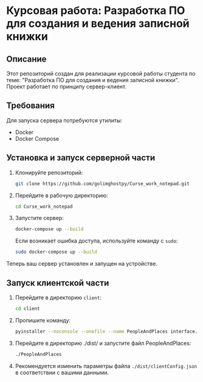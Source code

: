 # Курсовая работа: Разработка ПО для создания и ведения записной книжки

## Описание

Этот репозиторий создан для реализации курсовой работы студента по теме: "Разработка ПО для создания и ведения записной книжки". Проект работает по принципу сервер-клиент.

## Требования

Для запуска сервера потребуются утилиты:
- Docker
- Docker Compose

## Установка и запуск серверной части

1. Клонируйте репозиторий:

    ```sh
    git clone https://github.com/golimghostpy/Curse_work_notepad.git
    ```

2. Перейдите в рабочую директорию:

    ```sh
    cd Curse_work_notepad
    ```

3. Запустите сервер:

    ```sh
    docker-compose up --build
    ```

    Если возникает ошибка доступа, используйте команду с `sudo`:

    ```sh
    sudo docker-compose up --build
    ```

Теперь ваш сервер установлен и запущен на устройстве.

## Запуск клиентской части

1. Перейдите в директорию `client`:

    ```sh
    cd client
    ```

2. Пропишите команду:

   ```sh
   pyinstaller --noconsole --onefile --name PeopleAndPlaces interface.py
   ```
   
3. Перейдите в директорию ./dist/ и запустите файл PeopleAndPlaces:

   ```sh
   ./PeopleAndPlaces
   ```

4. Рекомендуется изменить параметры файла `./dist/clientConfig.json` в соответствии с вашими данными.
